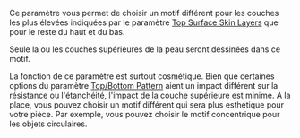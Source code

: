 Ce paramètre vous permet de choisir un motif différent pour les couches les plus élevées indiquées par le paramètre [Top Surface Skin Layers](../shell/roofing_layer_count.md) que pour le reste du haut et du bas.

Seule la ou les couches supérieures de la peau seront dessinées dans ce motif.

La fonction de ce paramètre est surtout cosmétique. Bien que certaines options du paramètre [Top/Bottom Pattern](../shell/top_bottom_pattern.md) aient un impact différent sur la résistance ou l'étanchéité, l'impact de la couche supérieure est minime. A la place, vous pouvez choisir un motif différent qui sera plus esthétique pour votre pièce. Par exemple, vous pouvez choisir le motif concentrique pour les objets circulaires.
